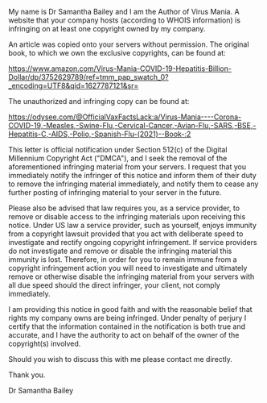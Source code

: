 
My name is Dr Samantha Bailey and I am the Author of Virus Mania. A website that your company hosts (according to WHOIS information) is infringing on at least one copyright owned by my company.

An article was copied onto your servers without permission. The original book, to which we own the exclusive copyrights, can be found at:

https://www.amazon.com/Virus-Mania-COVID-19-Hepatitis-Billion-Dollar/dp/3752629789/ref=tmm_pap_swatch_0?_encoding=UTF8&qid=1627787121&sr=

The unauthorized and infringing copy can be found at:

https://odysee.com/@OfficialVaxFactsLack:a/Virus-Mania----Corona-COVID-19,-Measles,-Swine-Flu,-Cervical-Cancer,-Avian-Flu,-SARS,-BSE,-Hepatitis-C,-AIDS,-Polio,-Spanish-Flu-(2021)--Book-:2

This letter is official notification under Section 512(c) of the Digital Millennium Copyright Act ("DMCA"), and I seek the removal of the aforementioned infringing material from your servers. I request that you immediately notify the infringer of this notice and inform them of their duty to remove the infringing material immediately, and notify them to cease any further posting of infringing material to your server in the future.

Please also be advised that law requires you, as a service provider, to remove or disable access to the infringing materials upon receiving this notice. Under US law a service provider, such as yourself, enjoys immunity from a copyright lawsuit provided that you act with deliberate speed to investigate and rectify ongoing copyright infringement. If service providers do not investigate and remove or disable the infringing material this immunity is lost. Therefore, in order for you to remain immune from a copyright infringement action you will need to investigate and ultimately remove or otherwise disable the infringing material from your servers with all due speed should the direct infringer, your client, not comply immediately.

I am providing this notice in good faith and with the reasonable belief that rights my company owns are being infringed. Under penalty of perjury I certify that the information contained in the notification is both true and accurate, and I have the authority to act on behalf of the owner of the copyright(s) involved.

Should you wish to discuss this with me please contact me directly.

Thank you.

Dr Samantha Bailey
